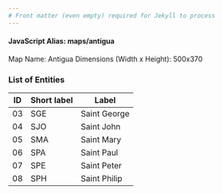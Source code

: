 ```yaml
---
# Front matter (even empty) required for Jekyll to process
---
```


#### JavaScript Alias: maps/antigua

Map Name: Antigua
Dimensions (Width x Height): 500x370

### List of Entities

| ID  | Short label | Label        |
| --- | ----------- | ------------ |
| 03  | SGE         | Saint George |
| 04  | SJO         | Saint John   |
| 05  | SMA         | Saint Mary   |
| 06  | SPA         | Saint Paul   |
| 07  | SPE         | Saint Peter  |
| 08  | SPH         | Saint Philip |
